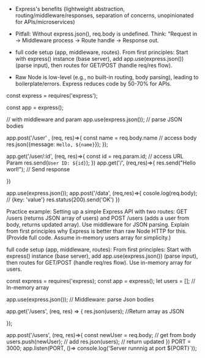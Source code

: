 * Express's benefits (lightweight abstraction, routing/middleware/responses, separation of concerns, unopinionated for APIs/microservices)

* Pitfall: Without express.json(), req.body is undefined. Think: "Request in → Middleware  process → Route handle → Response out.

* full code setup (app, middleware, routes). From first principles: Start with express() instance (base server), add app.use(express.json()) (parse input), then routes for GET/POST (handle req/res flow).

* Raw Node is low-level (e.g., no built-in routing, body parsing), leading to boilerplate/errors. Express reduces code by 50-70% for APIs.


const express = requires('express');

const app = express();

// with middleware and param
app.use(express.json()); // parse JSON bodies

app.post('/user' , (req, res)=>{
	const name = req.body.name // access body
	res.json({message: `Hello, ${name}`});
});

app.get('/user/:id', (req, res)=>{
	const id = req.param.id; // access URL Param
	res.send(`User ID: ${id}`);
})
app.get('/', (req,res)=>{
	res.send("Hello worl!"); // Send response

})


app.use(express.json());
app.post('/data', (req,res)=>{
	cosole.log(req.body); // {key: 'value'}
	res.status(200).send('OK')
})

Practice example:
Setting up a simple Express API with two routes: GET /users (returns JSON array of users) and POST /users (adds a user from body, returns updated array). Use middleware for JSON parsing. Explain from first principles why Express is better than raw Node HTTP for this.
(Provide full code. Assume in-memory users array for simplicity.)

full code setup (app, middleware, routes):
From first principles: 
Start with express() instance (base server), add app.use(express.json()) (parse input), then routes for GET/POST (handle req/res flow). Use in-memory array for users.

const express = requires('express);
const app = express();
let users = []; // In-memory array

app.use(express.json()); // Middleware: parse Json bodies

app.get('/users', (req, res) => {
	res.json(users); //Return array as JSON

});

app.post('/users', (req, res)=>{
	const newUser = req.body; // get from body
	users.push(newUser); // add
	res.json(users); // return updated
})
PORT = 3000;
app.listen(PORT, ()=> console.log('Server runnnig at port ${PORT}`));
